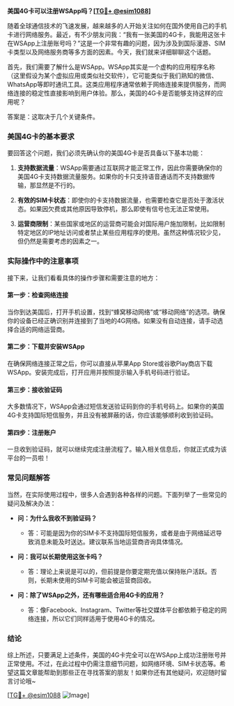 **美国4G卡可以注册WSApp吗？[[TG💪+ @esim1088](https://t.me/s/esim1088)]**

随着全球通信技术的飞速发展，越来越多的人开始关注如何在国外使用自己的手机卡进行网络服务。最近，有不少朋友问我：“我有一张美国的4G卡，我能用这张卡在WSApp上注册账号吗？”这是一个非常有趣的问题，因为涉及到国际漫游、SIM卡类型以及网络服务商等多方面的因素。今天，我们就来详细聊聊这个话题。

首先，我们需要了解什么是WSApp。WSApp其实是一个虚构的应用程序名称（这里假设为某个虚拟应用或类似社交软件），它可能类似于我们熟知的微信、WhatsApp等即时通讯工具。这类应用程序通常依赖于网络连接来提供服务，而网络连接的稳定性直接影响到用户体验。那么，美国的4G卡是否能够支持这样的应用呢？

答案是：这取决于几个关键条件。

### 美国4G卡的基本要求

要回答这个问题，我们必须先确认你的美国4G卡是否具备以下基本功能：

1. **支持数据流量**：WSApp需要通过互联网才能正常工作，因此你需要确保你的美国4G卡支持数据流量服务。如果你的卡只支持语音通话而不支持数据传输，那显然是不行的。

2. **有效的SIM卡状态**：即使你的卡支持数据流量，也需要检查它是否处于激活状态。如果因欠费或其他原因导致停机，那么即使有信号也无法正常使用。

3. **运营商限制**：某些国家或地区的运营商可能会对国际用户施加限制，比如限制特定地区的IP地址访问或者禁止某些应用程序的使用。虽然这种情况较少见，但仍然是需要考虑的因素之一。

### 实际操作中的注意事项

接下来，让我们看看具体的操作步骤和需要注意的地方：

#### 第一步：检查网络连接
当你到达美国后，打开手机设置，找到“蜂窝移动网络”或“移动网络”的选项。确保你的设备已经正确识别并连接到了当地的4G网络。如果没有自动连接，请手动选择合适的网络运营商。

#### 第二步：下载并安装WSApp
在确保网络连接正常之后，你可以直接从苹果App Store或谷歌Play商店下载WSApp。安装完成后，打开应用并按照提示输入手机号码进行验证。

#### 第三步：接收验证码
大多数情况下，WSApp会通过短信发送验证码到你的手机号码上。如果你的美国4G卡支持国际短信服务，并且没有被屏蔽的话，你应该能够顺利收到验证码。

#### 第四步：注册账户
一旦收到验证码，就可以继续完成注册流程了。输入相关信息后，你就正式成为该平台的一员啦！

### 常见问题解答

当然，在实际使用过程中，很多人会遇到各种各样的问题。下面列举了一些常见的疑问及解决办法：

- **问：为什么我收不到验证码？**
  - 答：可能是因为你的SIM卡不支持国际短信服务，或者是由于网络延迟导致消息未能及时送达。建议联系当地运营商咨询具体情况。

- **问：我可以长期使用这张卡吗？**
  - 答：理论上来说是可以的，但前提是你要定期充值以保持账户活跃。否则，长期未使用的SIM卡可能会被运营商回收。

- **问：除了WSApp之外，还有哪些适合用4G卡的应用？**
  - 答：像Facebook、Instagram、Twitter等社交媒体平台都依赖于稳定的网络连接，所以它们同样适用于使用4G卡的情况。

### 结论

综上所述，只要满足上述条件，美国的4G卡完全可以在WSApp上成功注册账号并正常使用。不过，在此过程中仍需注意细节问题，如网络环境、SIM卡状态等。希望这篇文章能帮助到那些正在寻找答案的朋友！如果你还有其他疑问，欢迎随时留言讨论哦~

[[TG💪+ @esim1088](https://t.me/s/esim1088) ![Image](https://i.postimg.cc/4NQfJmqS/Snipaste-2025-05-13-00-14-12.png)]